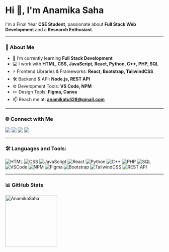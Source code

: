 # Hi 👋, I'm Anamika Saha

I'm a Final Year **CSE Student**, passionate about **Full Stack Web Development** and a **Research Enthusiast**.

---

### 🚀 About Me
- 🌱 I’m currently learning **Full Stack Development**
- 💻 I work with **HTML, CSS, JavaScript, React, Python, C++, PHP, SQL**
- ⚡  Frontend Libraries & Frameworks: **React, Bootstrap, TailwindCSS**
- 🛠️ Backend & API: **Node.js, REST API**
- ⚙️ Development Tools: **VS Code, NPM**
- ✏️ Design Tools: **Figma, Canva**
- 📫 Reach me at: **anamikatuli28@gmail.com**

---

### 🌐 Connect with Me
<p align="left">
<a href="https://x.com/AnamikaTuli133" target="blank"><img src="https://img.shields.io/badge/Twitter-1DA1F2?style=for-the-badge&logo=twitter&logoColor=white"/></a>
<a href="https://www.linkedin.com/in/anamika-saha-1a5b90325/" target="blank"><img src="https://img.shields.io/badge/LinkedIn-0077B5?style=for-the-badge&logo=linkedin&logoColor=white"/></a>
<a href="https://www.facebook.com/anamika.saha.131201/" target="blank"><img src="https://img.shields.io/badge/Facebook-1877F2?style=for-the-badge&logo=facebook&logoColor=white"/></a>
<a href="https://www.instagram.com/anamika._.saha/" target="blank"><img src="https://img.shields.io/badge/Instagram-E4405F?style=for-the-badge&logo=instagram&logoColor=white"/></a>
</p>

---

### 🛠️ Languages and Tools:
![HTML](https://img.shields.io/badge/HTML5-E34F26?style=for-the-badge&logo=html5&logoColor=white)
![CSS](https://img.shields.io/badge/CSS3-1572B6?style=for-the-badge&logo=css3&logoColor=white)
![JavaScript](https://img.shields.io/badge/JavaScript-F7DF1E?style=for-the-badge&logo=javascript&logoColor=black)
![React](https://img.shields.io/badge/React-20232A?style=for-the-badge&logo=react&logoColor=61DAFB)
![Python](https://img.shields.io/badge/Python-3776AB?style=for-the-badge&logo=python&logoColor=white)
![C++](https://img.shields.io/badge/C++-00599C?style=for-the-badge&logo=cplusplus&logoColor=white)
![PHP](https://img.shields.io/badge/PHP-777BB4?style=for-the-badge&logo=php&logoColor=white)
![SQL](https://img.shields.io/badge/MySQL-4479A1?style=for-the-badge&logo=mysql&logoColor=white)
![VSCode](https://img.shields.io/badge/VSCode-007ACC?style=for-the-badge&logo=visualstudiocode&logoColor=white)
![NPM](https://img.shields.io/badge/NPM-CB3837?style=for-the-badge&logo=npm&logoColor=white)
![Figma](https://img.shields.io/badge/Figma-F24E1E?style=for-the-badge&logo=figma&logoColor=white)
![Bootstrap](https://img.shields.io/badge/Bootstrap-563D7C?style=for-the-badge&logo=bootstrap&logoColor=white)
![TailwindCSS](https://img.shields.io/badge/TailwindCSS-38B2AC?style=for-the-badge&logo=tailwind-css&logoColor=white)
![REST API](https://img.shields.io/badge/REST-02569B?style=for-the-badge&logo=rest&logoColor=white)

---

### 📊 GitHub Stats
<p>
  <img src="https://github-readme-stats.vercel.app/api?username=AnamikaSaha&show_icons=true&theme=radical" alt="AnamikaSaha" height="165"/>
  
</p>
